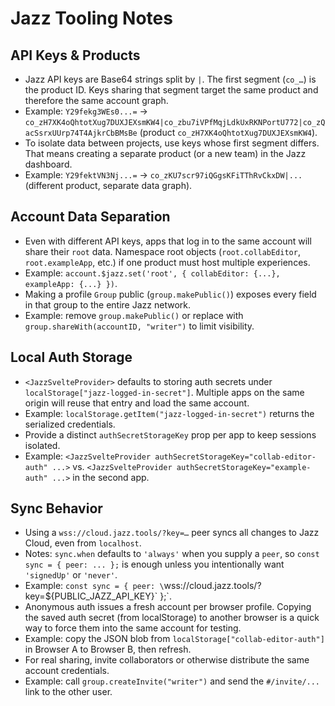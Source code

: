 # Jazz Tooling Notes

## API Keys & Products
- Jazz API keys are Base64 strings split by `|`. The first segment (`co_…`) is the product ID. Keys sharing that segment target the same product and therefore the same account graph.
- Example: `Y29fekg3WEs0...=` → `co_zH7XK4oQhtotXug7DUXJEXsmKW4|co_zbu7iVPfMqjLdkUxRKNPortU772|co_zQacSsrxUUrp74T4AjkrCbBMsBe` (product `co_zH7XK4oQhtotXug7DUXJEXsmKW4`).
- To isolate data between projects, use keys whose first segment differs. That means creating a separate product (or a new team) in the Jazz dashboard.
- Example: `Y29fektVN3Nj...=` → `co_zKU7scr97iQGgsKFiTThRvCkxDW|...` (different product, separate data graph).

## Account Data Separation
- Even with different API keys, apps that log in to the same account will share their `root` data. Namespace root objects (`root.collabEditor`, `root.exampleApp`, etc.) if one product must host multiple experiences.
- Example: `account.$jazz.set('root', { collabEditor: {...}, exampleApp: {...} })`.
- Making a profile `Group` public (`group.makePublic()`) exposes every field in that group to the entire Jazz network.
- Example: remove `group.makePublic()` or replace with `group.shareWith(accountID, "writer")` to limit visibility.

## Local Auth Storage
- `<JazzSvelteProvider>` defaults to storing auth secrets under `localStorage["jazz-logged-in-secret"]`. Multiple apps on the same origin will reuse that entry and load the same account.
- Example: `localStorage.getItem("jazz-logged-in-secret")` returns the serialized credentials.
- Provide a distinct `authSecretStorageKey` prop per app to keep sessions isolated.
- Example: `<JazzSvelteProvider authSecretStorageKey="collab-editor-auth" ...>` vs. `<JazzSvelteProvider authSecretStorageKey="example-auth" ...>` in the second app.

## Sync Behavior
- Using a `wss://cloud.jazz.tools/?key=…` peer syncs all changes to Jazz Cloud, even from `localhost`.
- Notes: `sync.when` defaults to `'always'` when you supply a `peer`, so `const sync = { peer: ... };` is enough unless you intentionally want `'signedUp'` or `'never'`.
- Example: `const sync = { peer: \`wss://cloud.jazz.tools/?key=${PUBLIC_JAZZ_API_KEY}\` };`.
- Anonymous auth issues a fresh account per browser profile. Copying the saved auth secret (from localStorage) to another browser is a quick way to force them into the same account for testing.
- Example: copy the JSON blob from `localStorage["collab-editor-auth"]` in Browser A to Browser B, then refresh.
- For real sharing, invite collaborators or otherwise distribute the same account credentials.
- Example: call `group.createInvite("writer")` and send the `#/invite/...` link to the other user.
